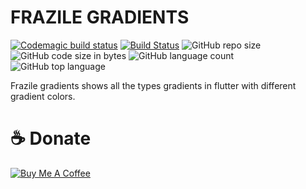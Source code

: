 # FRAZILE GRADIENTS  
[![Codemagic build status](https://api.codemagic.io/apps/5dc4550182e4737032b47922/5dc4550182e4737032b47921/status_badge.svg)](https://codemagic.io/apps/5dc4550182e4737032b47922/5dc4550182e4737032b47921/latest_build)  [![Build Status](https://travis-ci.org/FrazileDevelopers/Frazile-Gradients.svg?branch=master)](https://travis-ci.org/FrazileDevelopers/Frazile-Gradients)  ![GitHub repo size](https://img.shields.io/github/repo-size/FrazileDevelopers/Frazile-Gradients)  ![GitHub code size in bytes](https://img.shields.io/github/languages/code-size/FrazileDevelopers/Frazile-Gradients)  ![GitHub language count](https://img.shields.io/github/languages/count/FrazileDevelopers/Frazile-Gradients)  ![GitHub top language](https://img.shields.io/github/languages/top/FrazileDevelopers/Frazile-Gradients)

Frazile gradients shows all the types gradients in flutter with different gradient colors.


# ☕️ Donate
<a href="https://www.buymeacoffee.com/Frazile" target="_blank"><img src="https://bmc-cdn.nyc3.digitaloceanspaces.com/BMC-button-images/custom_images/orange_img.png" alt="Buy Me A Coffee" style="height: auto !important;width: auto !important;" ></a>